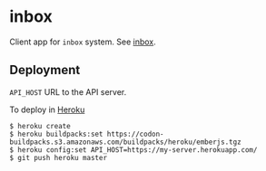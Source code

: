 # inbox

Client app for `inbox` system. See [inbox](https://github.com/san650/inbox-server).

## Deployment

`API_HOST` URL to the API server.

To deploy in [Heroku](https://github.com/heroku/heroku-buildpack-emberjs)

```
$ heroku create
$ heroku buildpacks:set https://codon-buildpacks.s3.amazonaws.com/buildpacks/heroku/emberjs.tgz
$ heroku config:set API_HOST=https://my-server.herokuapp.com/
$ git push heroku master
```
